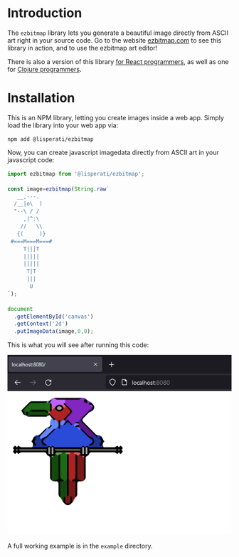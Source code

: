 # Introduction

The `ezbitmap` library lets you generate a beautiful image directly from ASCII art right in your source code. Go to the website [ezbitmap.com](https://ezbitmap.com) to see this library in action, and to use the ezbitmap art editor!

There is also a version of this library [for React programmers](https://github.com/drcode/ezbitmap-react), as well as one for [Clojure programmers](https://github.com/drcode/ezbitmap-clj).

# Installation

This is an NPM library, letting you create images inside a web app. Simply load the library into your web app via:

```
npm add @lisperati/ezbitmap
```

Now, you can create javascript imagedata directly from ASCII art in your javascript code:


```javascript
import ezbitmap from '@lisperati/ezbitmap';

const image=ezbitmap(String.raw`
   __,---.      
  /__|o\  )     
  "--\ / /      
     ,|^:\
    //   \\     
   {(     )}    
 #===M===M===#
     T|||T
     |||||
     |||||
      T|T      
      |||       
       U        
`);

document
  .getElementById('canvas')
  .getContext('2d')
  .putImageData(image,0,0);
```

This is what you will see after running this code:

![alt text](https://github.com/drcode/ezbitmap/blob/master/screenshot.png?raw=true)

A full working example is in the `example` directory.
